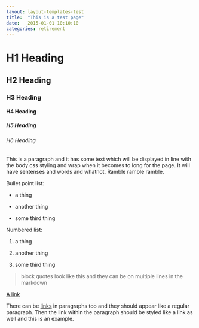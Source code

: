 ```yaml
---
layout: layout-templates-test
title:  "This is a test page"
date:   2015-01-01 10:10:10
categories: retirement
---
```


# H1 Heading

## H2 Heading

### H3 Heading

#### H4 Heading

##### H5 Heading

###### H6 Heading

This is a paragraph and it has some text which will be displayed in line with the body css styling and wrap when it becomes to long for the page. It will have sentenses and words and whatnot. Ramble ramble ramble.

Bullet point list:

- a thing

- another thing

- some third thing

Numbered list:

1. a thing

2. another thing

3. some third thing

> block quotes look like this and 
> they can be on multiple lines in the markdown

<a href="#">A link</a>

There can be <a href="#">links</a> in paragraphs too and they should appear like a regular paragraph. Then the link within the paragraph should be styled like a link as well and this is an example.

